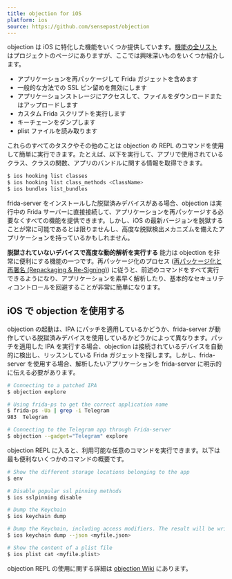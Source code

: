 ```yaml
---
title: objection for iOS
platform: ios
source: https://github.com/sensepost/objection
---
```


objection は iOS に特化した機能をいくつか提供しています。[機能の全リスト](https://github.com/sensepost/objection/wiki/Features) はプロジェクトのページにありますが、ここでは興味深いものをいくつか紹介します。

- アプリケーションを再パッケージして Frida ガジェットを含めます
- 一般的な方法での SSL ピン留めを無効にします
- アプリケーションストレージにアクセスして、ファイルをダウンロードまたはアップロードします
- カスタム Frida スクリプトを実行します
- キーチェーンをダンプします
- plist ファイルを読み取ります

これらのすべてのタスクやその他のことは objection の REPL のコマンドを使用して簡単に実行できます。たとえば、以下を実行して、アプリで使用されているクラス、クラスの関数、アプリのバンドルに関する情報を取得できます。

```bash
$ ios hooking list classes
$ ios hooking list class_methods <ClassName>
$ ios bundles list_bundles
```

frida-server をインストールした脱獄済みデバイスがある場合、objection は実行中の Frida サーバーに直接接続して、アプリケーションを再パッケージする必要なくすべての機能を提供できます。しかし、iOS の最新バージョンを脱獄することが常に可能であるとは限りませんし、高度な脱獄検出メカニズムを備えたアプリケーションを持っているかもしれません。

**脱獄されていないデバイスで高度な動的解析を実行する** 能力は objection を非常に便利にする機能の一つです。再パッケージ化のプロセス ([再パッケージ化と再署名 (Repackaging & Re-Signing)](../../techniques/ios/MASTG-TECH-0092.md)) に従うと、前述のコマンドをすべて実行できるようになり、アプリケーションを素早く解析したり、基本的なセキュリティコントロールを回避することが非常に簡単になります。

## iOS で objection を使用する

objection の起動は、IPA  にパッチを適用しているかどうか、frida-server が動作している脱獄済みデバイスを使用しているかどうかによって異なります。パッチを適用した IPA を実行する場合、objection は接続されているデバイスを自動的に検出し、リッスンしている Frida ガジェットを探します。しかし、frida-server を使用する場合、解析したいアプリケーションを frida-server に明示的に伝える必要があります。

```bash
# Connecting to a patched IPA
$ objection explore

# Using frida-ps to get the correct application name
$ frida-ps -Ua | grep -i Telegram
983  Telegram

# Connecting to the Telegram app through Frida-server
$ objection --gadget="Telegram" explore
```

objection REPL に入ると、利用可能な任意のコマンドを実行できます。以下は最も便利ないくつかのコマンドの概要です。

```bash
# Show the different storage locations belonging to the app
$ env

# Disable popular ssl pinning methods
$ ios sslpinning disable

# Dump the Keychain
$ ios keychain dump

# Dump the Keychain, including access modifiers. The result will be written to the host in myfile.json
$ ios keychain dump --json <myfile.json>

# Show the content of a plist file
$ ios plist cat <myfile.plist>

```

objection REPL の使用に関する詳細は [objection Wiki](https://github.com/sensepost/objection/wiki/Using-objection "Using Objection") にあります。
